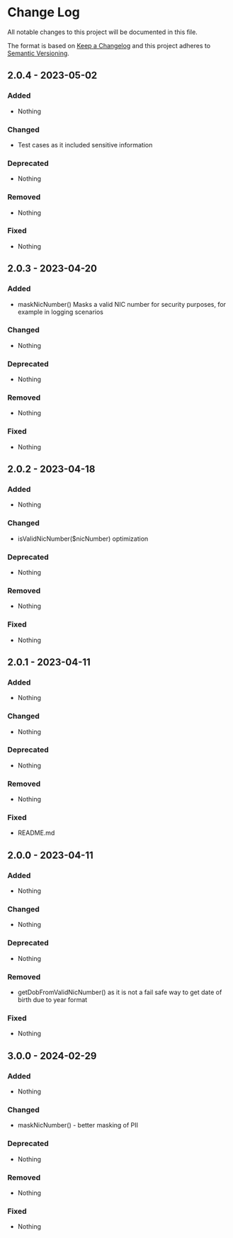 # Change Log
All notable changes to this project will be documented in this file.

The format is based on [Keep a Changelog](https://keepachangelog.com) and this project adheres to [Semantic Versioning](https://semver.org).

## 2.0.4 - 2023-05-02

### Added

- Nothing

### Changed

- Test cases as it included sensitive information

### Deprecated

- Nothing

### Removed

- Nothing

### Fixed

- Nothing

## 2.0.3 - 2023-04-20

### Added

- maskNicNumber() Masks a valid NIC number for security purposes, for example in logging scenarios

### Changed

- Nothing

### Deprecated

- Nothing

### Removed

- Nothing

### Fixed

- Nothing

## 2.0.2 - 2023-04-18

### Added

- Nothing

### Changed

- isValidNicNumber($nicNumber) optimization

### Deprecated

- Nothing

### Removed

- Nothing

### Fixed

- Nothing

## 2.0.1 - 2023-04-11

### Added

- Nothing

### Changed

- Nothing

### Deprecated

- Nothing

### Removed

- Nothing

### Fixed

- README.md

## 2.0.0 - 2023-04-11

### Added

- Nothing

### Changed

- Nothing

### Deprecated

- Nothing

### Removed

- getDobFromValidNicNumber() as it is not a fail safe way to get date of birth due to year format

### Fixed

- Nothing

## 3.0.0 - 2024-02-29

### Added

- Nothing

### Changed

- maskNicNumber() - better masking of PII

### Deprecated

- Nothing

### Removed

- Nothing

### Fixed

- Nothing